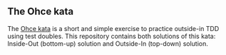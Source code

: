 ## The Ohce kata

The [Ohce kata](https://codesai.com/posts/2016/05/ohce-kata) is a short and simple exercise to practice outside-in TDD using test doubles.
This repository contains both solutions of this kata: Inside-Out (bottom-up) solution and Outside-In (top-down) solution. 
